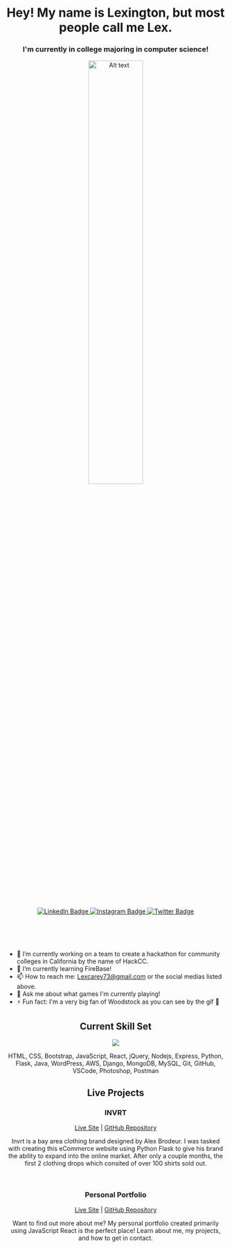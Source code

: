 <h1 align="center">Hey! My name is Lexington, but most people call me Lex.</h1>
<h3 align="center">I'm currently in college majoring in computer science!</h3>
<div align="center" style="width:100%;">
  <img
  src="https://i.giphy.com/media/JcqgN61gtB37jRVy2W/giphy.webp"
  alt="Alt text"
  title="Optional title"
  style="width: 50%;">
</div>
<div align="center" style="margin: 0 0 50px 0">
  <a href="https://www.linkedin.com/in/lexington-carey/">
    <img src="https://img.shields.io/badge/LinkedIn-blue?style=for-the-badge&logo=linkedin&logoColor=white" alt="LinkedIn Badge"/>
  </a>
  <a href="https://www.instagram.com/lexingtoncarey/">
    <img src="https://img.shields.io/badge/Instagram-E4405F?style=for-the-badge&logo=instagram&logoColor=white" alt="Instagram Badge"/>
  </a>
  <a href="https://twitter.com/AkuaDrowned">
    <img src="https://img.shields.io/badge/Twitter-blue?style=for-the-badge&logo=twitter&logoColor=white" alt="Twitter Badge"/>
  </a>
</div>
<br/>

- 🔭 I’m currently working on a team to create a hackathon for community colleges in California by the name of HackCC.
- 🌱 I’m currently learning FireBase!
- 📫 How to reach me: Lexcarey73@gmail.com or the social medias listed above.
- 💬 Ask me about what games I'm currently playing!
- ⚡ Fun fact: I'm a very big fan of Woodstock as you can see by the gif 🤣

<h2 align="center">Current Skill Set</h2>
<p align="center">
    <img src="https://skillicons.dev/icons?i=html,css,bootstrap,js,react,jquery,nodejs,express,py,flask,java,wordpress,aws,django,mongodb,mysql,git,github,vscode,ps,postman&perline=7" />
</p>
<p align="center">HTML, CSS, Bootstrap, JavaScript, React, jQuery, Nodejs, Express, Python, Flask, Java, WordPress, AWS, Django, MongoDB, MySQL, Git, GitHub, VSCode, Photoshop, Postman</p>

<h2 align="center">Live Projects</h2>
<h3 align="center">INVRT</h3>
<div align="center"><a href="https://invrtofficial.com/">Live Site</a> | <a href="https://github.com/LexCarey/invrt">GitHub Repository</a></div>
<p align="center">Invrt is a bay area clothing brand designed by Alex Brodeur. I was tasked with creating this eCommerce website using Python Flask to give his brand the ability to expand into the online market. After only a couple months, the first 2 clothing drops which consited of over 100 shirts sold out.</p>
<br/>
<h3 align="center">Personal Portfolio</h3>
<div align="center"><a href="https://lexingtoncarey.com/">Live Site</a> | <a href="https://github.com/LexCarey/Lexington_Portfolio">GitHub Repository</a></div>
<p align="center">Want to find out more about me? My personal portfolio created primarily using JavaScript React is the perfect place! Learn about me, my projects, and how to get in contact.</p>
